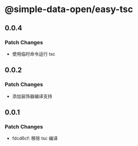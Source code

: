 # @simple-data-open/easy-tsc

## 0.0.4

### Patch Changes

- 使用临时命令运行 tsc

## 0.0.2

### Patch Changes

- 添加装饰器编译支持

## 0.0.1

### Patch Changes

- fdcd6cf: 移除 tsc 编译
